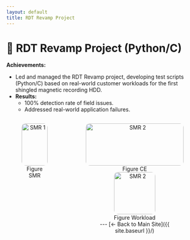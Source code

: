 ```yaml
---
layout: default
title: RDT Revamp Project
---
```



# 🚀 RDT Revamp Project (Python/C)  
**Achievements:**  
- Led and managed the RDT Revamp project, developing test scripts (Python/C) based on real-world customer workloads for the first shingled magnetic recording HDD.  
- **Results:**  
  - 100% detection rate of field issues.
  - Addressed real-world application failures.
 
<!-- HTML block for side-by-side images -->
<div style="display: flex; gap: 20px; justify-content: center;">
  <figure style="text-align: center;"> 
    <img src="{{ site.baseurl }}/projects/my-project/assets/images/sample1.jpg" alt="SMR 1" style="width: 100%; max-width: 600px; border-radius: 10px;">
    <figcaption>Figure SMR</figcaption>
  </figure>
  <figure style="text-align: center;">
    <img src="{{ site.baseurl }}/projects/my-project/assets/images/devices.jpg" alt="SMR 2" style="width: 100%; max-width: 600px; border-radius: 10px;">
    <figcaption>Figure CE</figcaption>    
 <div style="display: block; width: 100%; clear: both;">
    <figure style="text-align: center; margin: 0 auto; display: inline-block;">
        <img src="{{ site.baseurl }}/projects/my-project/assets/images/workload.jpg" alt="SMR 2" style="width: 100%; max-width: 600px; border-radius: 10px;">
        <figcaption>Figure Workload</figcaption>
    </figure>
</div>
---
[← Back to Main Site]({{ site.baseurl }}/)

